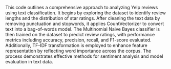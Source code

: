 This code outlines a comprehensive approach to analyzing Yelp reviews using text classification. It begins by exploring the dataset to identify review lengths and the distribution of star ratings. After cleaning the text data by removing punctuation and stopwords, it applies CountVectorizer to convert text into a bag-of-words model. The Multinomial Naive Bayes classifier is then trained on the dataset to predict review ratings, with performance metrics including accuracy, precision, recall, and F1-score evaluated. Additionally, TF-IDF transformation is employed to enhance feature representation by reflecting word importance across the corpus. The process demonstrates effective methods for sentiment analysis and model evaluation in text data.
